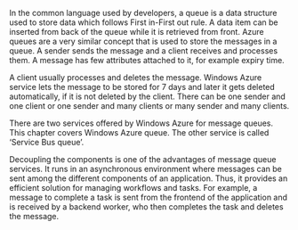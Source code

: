 In the common language used by developers, a queue is a data structure used to store data which follows First in-First out rule. A data item can be inserted from back of the queue while it is retrieved from front. Azure queues are a very similar concept that is used to store the messages in a queue. A sender sends the message and a client receives and processes them. A message has few attributes attached to it, for example expiry time.

A client usually processes and deletes the message. Windows Azure service lets the message to be stored for 7 days and later it gets deleted automatically, if it is not deleted by the client. There can be one sender and one client or one sender and many clients or many sender and many clients.

There are two services offered by Windows Azure for message queues. This chapter covers Windows Azure queue. The other service is called ‘Service Bus queue’.

Decoupling the components is one of the advantages of message queue services. It runs in an asynchronous environment where messages can be sent among the different components of an application. Thus, it provides an efficient solution for managing workflows and tasks. For example, a message to complete a task is sent from the frontend of the application and is received by a backend worker, who then completes the task and deletes the message.
